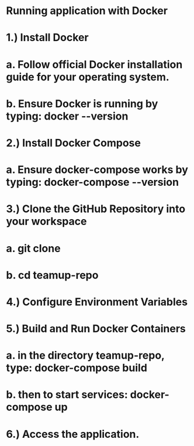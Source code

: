 
# Running application with Docker

# 1.) Install Docker
#       a. Follow official Docker installation guide for your operating system.
#       b. Ensure Docker is running by typing: docker --version

# 2.) Install Docker Compose
#       a. Ensure docker-compose works by typing: docker-compose --version

# 3.) Clone the GitHub Repository into your workspace
#       a. git clone <url>
#       b. cd teamup-repo

# 4.) Configure Environment Variables

# 5.) Build and Run Docker Containers
#   a. in the directory teamup-repo, type: docker-compose build
#   b. then to start services: docker-compose up

# 6.) Access the application.
